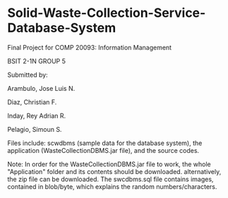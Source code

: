 # Solid-Waste-Collection-Service-Database-System


Final Project for COMP 20093: Information Management

BSIT 2-1N GROUP 5

Submitted by:

Arambulo, Jose Luis N.

Diaz, Christian F.

Inday, Rey Adrian R.

Pelagio, Simoun S.

Files include: scwdbms (sample data for the database system), the application (WasteCollectionDBMS.jar file), and the source codes.

Note: In order for the WasteCollectionDBMS.jar file to work, the whole "Application" folder and its contents should be downloaded. alternatively, the zip file can be downloaded.
The swcdbms.sql file contains images, contained in blob/byte, which explains the random numbers/characters.


